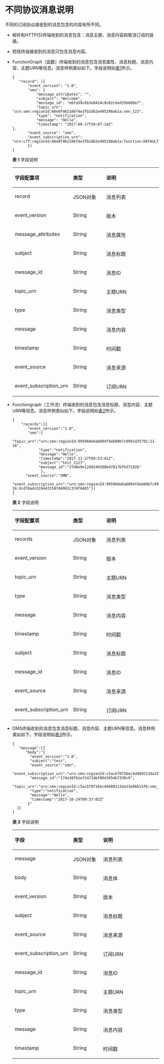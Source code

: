 # 不同协议消息说明<a name="smn_ug_a3000"></a>

不同的订阅协议接收到的消息包含的内容有所不同。

-   邮件和HTTP\(S\)终端收到的消息包含：消息主题、消息内容和取消订阅的链接。
-   短信终端接收到的消息只包含消息内容。
-   FunctionGraph（函数）终端收到的消息包含消息属性、消息标题、消息内容、主题URN等信息。消息样例类似如下。字段说明如[表1](#table66871305193114)所示。

    ```
    {     
       "record": [{
           "event_version": "1.0",         
           "smn": {             
               "message_attributes": "",            
               "subject": "Welcome",            
               "message_id": "e6fa59c6b3e0424c9c02cbed35b680e7", 
               "topic_urn": "urn:smn:regionId:66e0f4622d6f4e3fb2db2e495298a61a:smn_123",           
               "type": "notification",             
               "message": "Hello",            
               "timestamp": "2017-08-17T10:07:14Z"                             },        
           "event_source": "smn",        
           "event_subscription_urn": "urn:cff:regionId:66e0f4622d6f4e3fb2db2e495298a61a:function:DEFAULT:mytest:latest"     
           }]
    }
    ```

    **表 1**  字段说明

    <a name="table66871305193114"></a>
    <table><thead align="left"><tr id="row18820675193114"><th class="cellrowborder" valign="top" width="34.9%" id="mcps1.2.4.1.1"><p id="p19266957193114"><a name="p19266957193114"></a><a name="p19266957193114"></a>字段配置项</p>
    </th>
    <th class="cellrowborder" valign="top" width="24%" id="mcps1.2.4.1.2"><p id="p2473673720640"><a name="p2473673720640"></a><a name="p2473673720640"></a>类型</p>
    </th>
    <th class="cellrowborder" valign="top" width="41.099999999999994%" id="mcps1.2.4.1.3"><p id="p17119714193114"><a name="p17119714193114"></a><a name="p17119714193114"></a>说明</p>
    </th>
    </tr>
    </thead>
    <tbody><tr id="row7974692071"><td class="cellrowborder" valign="top" width="34.9%" headers="mcps1.2.4.1.1 "><p id="p648139512071"><a name="p648139512071"></a><a name="p648139512071"></a>record</p>
    </td>
    <td class="cellrowborder" valign="top" width="24%" headers="mcps1.2.4.1.2 "><p id="p154386932071"><a name="p154386932071"></a><a name="p154386932071"></a>JSON对象</p>
    </td>
    <td class="cellrowborder" valign="top" width="41.099999999999994%" headers="mcps1.2.4.1.3 "><p id="p1466379820854"><a name="p1466379820854"></a><a name="p1466379820854"></a>消息列表</p>
    </td>
    </tr>
    <tr id="row41218878193114"><td class="cellrowborder" valign="top" width="34.9%" headers="mcps1.2.4.1.1 "><p id="p55450230193114"><a name="p55450230193114"></a><a name="p55450230193114"></a>event_version</p>
    </td>
    <td class="cellrowborder" valign="top" width="24%" headers="mcps1.2.4.1.2 "><p id="p5751865520640"><a name="p5751865520640"></a><a name="p5751865520640"></a>String</p>
    </td>
    <td class="cellrowborder" valign="top" width="41.099999999999994%" headers="mcps1.2.4.1.3 "><p id="p62283649193114"><a name="p62283649193114"></a><a name="p62283649193114"></a>版本</p>
    </td>
    </tr>
    <tr id="row55062503193447"><td class="cellrowborder" valign="top" width="34.9%" headers="mcps1.2.4.1.1 "><p id="p18067283193447"><a name="p18067283193447"></a><a name="p18067283193447"></a>message_attributes</p>
    </td>
    <td class="cellrowborder" valign="top" width="24%" headers="mcps1.2.4.1.2 "><p id="p2849944520640"><a name="p2849944520640"></a><a name="p2849944520640"></a>String</p>
    </td>
    <td class="cellrowborder" valign="top" width="41.099999999999994%" headers="mcps1.2.4.1.3 "><p id="p54163844193447"><a name="p54163844193447"></a><a name="p54163844193447"></a>消息属性</p>
    </td>
    </tr>
    <tr id="row60869333193452"><td class="cellrowborder" valign="top" width="34.9%" headers="mcps1.2.4.1.1 "><p id="p65953538193452"><a name="p65953538193452"></a><a name="p65953538193452"></a>subject</p>
    </td>
    <td class="cellrowborder" valign="top" width="24%" headers="mcps1.2.4.1.2 "><p id="p2675370820640"><a name="p2675370820640"></a><a name="p2675370820640"></a>String</p>
    </td>
    <td class="cellrowborder" valign="top" width="41.099999999999994%" headers="mcps1.2.4.1.3 "><p id="p40636353193452"><a name="p40636353193452"></a><a name="p40636353193452"></a>消息标题</p>
    </td>
    </tr>
    <tr id="row15187893193456"><td class="cellrowborder" valign="top" width="34.9%" headers="mcps1.2.4.1.1 "><p id="p58216525193456"><a name="p58216525193456"></a><a name="p58216525193456"></a>message_id</p>
    </td>
    <td class="cellrowborder" valign="top" width="24%" headers="mcps1.2.4.1.2 "><p id="p1956673120640"><a name="p1956673120640"></a><a name="p1956673120640"></a>String</p>
    </td>
    <td class="cellrowborder" valign="top" width="41.099999999999994%" headers="mcps1.2.4.1.3 "><p id="p17918088193456"><a name="p17918088193456"></a><a name="p17918088193456"></a>消息ID</p>
    </td>
    </tr>
    <tr id="row4695936619350"><td class="cellrowborder" valign="top" width="34.9%" headers="mcps1.2.4.1.1 "><p id="p360889219350"><a name="p360889219350"></a><a name="p360889219350"></a>topic_urn</p>
    </td>
    <td class="cellrowborder" valign="top" width="24%" headers="mcps1.2.4.1.2 "><p id="p4140140320640"><a name="p4140140320640"></a><a name="p4140140320640"></a>String</p>
    </td>
    <td class="cellrowborder" valign="top" width="41.099999999999994%" headers="mcps1.2.4.1.3 "><p id="p53894549194256"><a name="p53894549194256"></a><a name="p53894549194256"></a>主题URN</p>
    </td>
    </tr>
    <tr id="row4611863719354"><td class="cellrowborder" valign="top" width="34.9%" headers="mcps1.2.4.1.1 "><p id="p5762430119354"><a name="p5762430119354"></a><a name="p5762430119354"></a>type</p>
    </td>
    <td class="cellrowborder" valign="top" width="24%" headers="mcps1.2.4.1.2 "><p id="p6517936420640"><a name="p6517936420640"></a><a name="p6517936420640"></a>String</p>
    </td>
    <td class="cellrowborder" valign="top" width="41.099999999999994%" headers="mcps1.2.4.1.3 "><p id="p3705678119354"><a name="p3705678119354"></a><a name="p3705678119354"></a>消息类型</p>
    </td>
    </tr>
    <tr id="row51935294193648"><td class="cellrowborder" valign="top" width="34.9%" headers="mcps1.2.4.1.1 "><p id="p35761931193648"><a name="p35761931193648"></a><a name="p35761931193648"></a>message</p>
    </td>
    <td class="cellrowborder" valign="top" width="24%" headers="mcps1.2.4.1.2 "><p id="p4503710120640"><a name="p4503710120640"></a><a name="p4503710120640"></a>String</p>
    </td>
    <td class="cellrowborder" valign="top" width="41.099999999999994%" headers="mcps1.2.4.1.3 "><p id="p11035290193648"><a name="p11035290193648"></a><a name="p11035290193648"></a>消息内容</p>
    </td>
    </tr>
    <tr id="row37563362193658"><td class="cellrowborder" valign="top" width="34.9%" headers="mcps1.2.4.1.1 "><p id="p29474407193658"><a name="p29474407193658"></a><a name="p29474407193658"></a>timestamp</p>
    </td>
    <td class="cellrowborder" valign="top" width="24%" headers="mcps1.2.4.1.2 "><p id="p2412652620640"><a name="p2412652620640"></a><a name="p2412652620640"></a>String</p>
    </td>
    <td class="cellrowborder" valign="top" width="41.099999999999994%" headers="mcps1.2.4.1.3 "><p id="p38616772193658"><a name="p38616772193658"></a><a name="p38616772193658"></a>时间戳</p>
    </td>
    </tr>
    <tr id="row3994594419379"><td class="cellrowborder" valign="top" width="34.9%" headers="mcps1.2.4.1.1 "><p id="p3760816120751"><a name="p3760816120751"></a><a name="p3760816120751"></a>event_source</p>
    </td>
    <td class="cellrowborder" valign="top" width="24%" headers="mcps1.2.4.1.2 "><p id="p809158420640"><a name="p809158420640"></a><a name="p809158420640"></a>String</p>
    </td>
    <td class="cellrowborder" valign="top" width="41.099999999999994%" headers="mcps1.2.4.1.3 "><p id="p3028996319379"><a name="p3028996319379"></a><a name="p3028996319379"></a>消息来源</p>
    </td>
    </tr>
    <tr id="row58141511193737"><td class="cellrowborder" valign="top" width="34.9%" headers="mcps1.2.4.1.1 "><p id="p3593340520751"><a name="p3593340520751"></a><a name="p3593340520751"></a>event_subscription_urn</p>
    </td>
    <td class="cellrowborder" valign="top" width="24%" headers="mcps1.2.4.1.2 "><p id="p5143855420640"><a name="p5143855420640"></a><a name="p5143855420640"></a>String</p>
    </td>
    <td class="cellrowborder" valign="top" width="41.099999999999994%" headers="mcps1.2.4.1.3 "><p id="p50288471193737"><a name="p50288471193737"></a><a name="p50288471193737"></a>订阅URN</p>
    </td>
    </tr>
    </tbody>
    </table>

-   Functiongraph（工作流）终端收到的消息包含消息标题、消息内容、主题URN等信息。消息样例类似如下。字段说明如[表2](#table2826183918108)所示。

    ```
    {
        "records":[{
           "event_version":"1.0",
           "smn":{
                "topic_urn":"urn:smn:regionId:995960e6a6094fdeb00b7c9991d35791:11-16",
                "type":"notification",
                "message":"Hello",
                "timestamp":"2017-11-27T09:53:41Z",
                "subject":"test_1127",
                "message_id":"27d6e9e1249240288b47817bf637192b"
                 },
          "event_source":"SMN",
          "event_subscription_urn":"urn:smn:regionId:995960e6a6094fdeb00b7c9991d35791:11-16:dcd78adcb194431587d4992c374f8465"}]
    }
    ```

    **表 2**  字段说明

    <a name="table2826183918108"></a>
    <table><thead align="left"><tr id="row18826039141011"><th class="cellrowborder" valign="top" width="34.9%" id="mcps1.2.4.1.1"><p id="p1984213916101"><a name="p1984213916101"></a><a name="p1984213916101"></a>字段配置项</p>
    </th>
    <th class="cellrowborder" valign="top" width="24%" id="mcps1.2.4.1.2"><p id="p188421539151011"><a name="p188421539151011"></a><a name="p188421539151011"></a>类型</p>
    </th>
    <th class="cellrowborder" valign="top" width="41.099999999999994%" id="mcps1.2.4.1.3"><p id="p138421039141010"><a name="p138421039141010"></a><a name="p138421039141010"></a>说明</p>
    </th>
    </tr>
    </thead>
    <tbody><tr id="row7842163951017"><td class="cellrowborder" valign="top" width="34.9%" headers="mcps1.2.4.1.1 "><p id="p1884263951016"><a name="p1884263951016"></a><a name="p1884263951016"></a>records</p>
    </td>
    <td class="cellrowborder" valign="top" width="24%" headers="mcps1.2.4.1.2 "><p id="p584213961015"><a name="p584213961015"></a><a name="p584213961015"></a>JSON对象</p>
    </td>
    <td class="cellrowborder" valign="top" width="41.099999999999994%" headers="mcps1.2.4.1.3 "><p id="p08422391109"><a name="p08422391109"></a><a name="p08422391109"></a>消息列表</p>
    </td>
    </tr>
    <tr id="row178571139161011"><td class="cellrowborder" valign="top" width="34.9%" headers="mcps1.2.4.1.1 "><p id="p1857173931015"><a name="p1857173931015"></a><a name="p1857173931015"></a>event_version</p>
    </td>
    <td class="cellrowborder" valign="top" width="24%" headers="mcps1.2.4.1.2 "><p id="p585716399106"><a name="p585716399106"></a><a name="p585716399106"></a>String</p>
    </td>
    <td class="cellrowborder" valign="top" width="41.099999999999994%" headers="mcps1.2.4.1.3 "><p id="p48571439151018"><a name="p48571439151018"></a><a name="p48571439151018"></a>版本</p>
    </td>
    </tr>
    <tr id="row1091314181214"><td class="cellrowborder" valign="top" width="34.9%" headers="mcps1.2.4.1.1 "><p id="p314715243123"><a name="p314715243123"></a><a name="p314715243123"></a>topic_urn</p>
    </td>
    <td class="cellrowborder" valign="top" width="24%" headers="mcps1.2.4.1.2 "><p id="p71479249124"><a name="p71479249124"></a><a name="p71479249124"></a>String</p>
    </td>
    <td class="cellrowborder" valign="top" width="41.099999999999994%" headers="mcps1.2.4.1.3 "><p id="p1314717243129"><a name="p1314717243129"></a><a name="p1314717243129"></a>主题URN</p>
    </td>
    </tr>
    <tr id="row1866311390129"><td class="cellrowborder" valign="top" width="34.9%" headers="mcps1.2.4.1.1 "><p id="p165965810127"><a name="p165965810127"></a><a name="p165965810127"></a>type</p>
    </td>
    <td class="cellrowborder" valign="top" width="24%" headers="mcps1.2.4.1.2 "><p id="p17659458121210"><a name="p17659458121210"></a><a name="p17659458121210"></a>String</p>
    </td>
    <td class="cellrowborder" valign="top" width="41.099999999999994%" headers="mcps1.2.4.1.3 "><p id="p1659205810127"><a name="p1659205810127"></a><a name="p1659205810127"></a>消息类型</p>
    </td>
    </tr>
    <tr id="row1675175131210"><td class="cellrowborder" valign="top" width="34.9%" headers="mcps1.2.4.1.1 "><p id="p1867514584126"><a name="p1867514584126"></a><a name="p1867514584126"></a>message</p>
    </td>
    <td class="cellrowborder" valign="top" width="24%" headers="mcps1.2.4.1.2 "><p id="p1567511582129"><a name="p1567511582129"></a><a name="p1567511582129"></a>String</p>
    </td>
    <td class="cellrowborder" valign="top" width="41.099999999999994%" headers="mcps1.2.4.1.3 "><p id="p1367514584121"><a name="p1367514584121"></a><a name="p1367514584121"></a>消息内容</p>
    </td>
    </tr>
    <tr id="row691261151618"><td class="cellrowborder" valign="top" width="34.9%" headers="mcps1.2.4.1.1 "><p id="p178881839171014"><a name="p178881839171014"></a><a name="p178881839171014"></a>timestamp</p>
    </td>
    <td class="cellrowborder" valign="top" width="24%" headers="mcps1.2.4.1.2 "><p id="p988813912106"><a name="p988813912106"></a><a name="p988813912106"></a>String</p>
    </td>
    <td class="cellrowborder" valign="top" width="41.099999999999994%" headers="mcps1.2.4.1.3 "><p id="p168885394100"><a name="p168885394100"></a><a name="p168885394100"></a>时间戳</p>
    </td>
    </tr>
    <tr id="row78731439101017"><td class="cellrowborder" valign="top" width="34.9%" headers="mcps1.2.4.1.1 "><p id="p138571839111010"><a name="p138571839111010"></a><a name="p138571839111010"></a>subject</p>
    </td>
    <td class="cellrowborder" valign="top" width="24%" headers="mcps1.2.4.1.2 "><p id="p13857103913109"><a name="p13857103913109"></a><a name="p13857103913109"></a>String</p>
    </td>
    <td class="cellrowborder" valign="top" width="41.099999999999994%" headers="mcps1.2.4.1.3 "><p id="p1985783918106"><a name="p1985783918106"></a><a name="p1985783918106"></a>消息标题</p>
    </td>
    </tr>
    <tr id="row48731539201016"><td class="cellrowborder" valign="top" width="34.9%" headers="mcps1.2.4.1.1 "><p id="p1787373941020"><a name="p1787373941020"></a><a name="p1787373941020"></a>message_id</p>
    </td>
    <td class="cellrowborder" valign="top" width="24%" headers="mcps1.2.4.1.2 "><p id="p58731039201016"><a name="p58731039201016"></a><a name="p58731039201016"></a>String</p>
    </td>
    <td class="cellrowborder" valign="top" width="41.099999999999994%" headers="mcps1.2.4.1.3 "><p id="p4873123941010"><a name="p4873123941010"></a><a name="p4873123941010"></a>消息ID</p>
    </td>
    </tr>
    <tr id="row198881139141018"><td class="cellrowborder" valign="top" width="34.9%" headers="mcps1.2.4.1.1 "><p id="p1988873919109"><a name="p1988873919109"></a><a name="p1988873919109"></a>event_source</p>
    </td>
    <td class="cellrowborder" valign="top" width="24%" headers="mcps1.2.4.1.2 "><p id="p4904113915105"><a name="p4904113915105"></a><a name="p4904113915105"></a>String</p>
    </td>
    <td class="cellrowborder" valign="top" width="41.099999999999994%" headers="mcps1.2.4.1.3 "><p id="p3904153913103"><a name="p3904153913103"></a><a name="p3904153913103"></a>消息来源</p>
    </td>
    </tr>
    <tr id="row590412398106"><td class="cellrowborder" valign="top" width="34.9%" headers="mcps1.2.4.1.1 "><p id="p14904439181011"><a name="p14904439181011"></a><a name="p14904439181011"></a>event_subscription_urn</p>
    </td>
    <td class="cellrowborder" valign="top" width="24%" headers="mcps1.2.4.1.2 "><p id="p1904123901014"><a name="p1904123901014"></a><a name="p1904123901014"></a>String</p>
    </td>
    <td class="cellrowborder" valign="top" width="41.099999999999994%" headers="mcps1.2.4.1.3 "><p id="p290413391104"><a name="p290413391104"></a><a name="p290413391104"></a>订阅URN</p>
    </td>
    </tr>
    </tbody>
    </table>

-   DMS终端收到的消息包含消息标题、消息内容、主题URN等信息。消息样例类似如下。字段说明如[表3](#table64014010193925)所示。

    ```
    {
       "message":[{
          "body":"{
            "event_version":"1.0",
            "subject":"test",
            "event_source":"smn",
            "event_subscription_urn":"urn:smn:regionId:c5acb70716ec4d489213da33e06b15f6:smn_123:47cff941a17f435ea5f6091d3579664e",
            "message_id":"174a38fb1ef24724bf8043954b7330c9",
            "topic_urn":"urn:smn:regionId:c5acb70716ec4d489213da33e06b15f6:smn_123",
            "type":"notification",
            "message":"Hello",
            "timestamp":"2017-10-24T09:37:02Z"
           }"
      ]}
    }
    ```

    **表 3**  字段说明

    <a name="table64014010193925"></a>
    <table><thead align="left"><tr id="row5043084193925"><th class="cellrowborder" valign="top" width="31.580000000000002%" id="mcps1.2.4.1.1"><p id="p3010233193925"><a name="p3010233193925"></a><a name="p3010233193925"></a>字段</p>
    </th>
    <th class="cellrowborder" valign="top" width="22.18%" id="mcps1.2.4.1.2"><p id="p24770926201222"><a name="p24770926201222"></a><a name="p24770926201222"></a>类型</p>
    </th>
    <th class="cellrowborder" valign="top" width="46.239999999999995%" id="mcps1.2.4.1.3"><p id="p42502300193925"><a name="p42502300193925"></a><a name="p42502300193925"></a>说明</p>
    </th>
    </tr>
    </thead>
    <tbody><tr id="row38134456201232"><td class="cellrowborder" valign="top" width="31.580000000000002%" headers="mcps1.2.4.1.1 "><p id="p1883213201232"><a name="p1883213201232"></a><a name="p1883213201232"></a>message</p>
    </td>
    <td class="cellrowborder" valign="top" width="22.18%" headers="mcps1.2.4.1.2 "><p id="p18322579201232"><a name="p18322579201232"></a><a name="p18322579201232"></a>JSON对象</p>
    </td>
    <td class="cellrowborder" valign="top" width="46.239999999999995%" headers="mcps1.2.4.1.3 "><p id="p7733937201232"><a name="p7733937201232"></a><a name="p7733937201232"></a>消息列表</p>
    </td>
    </tr>
    <tr id="row25477149201252"><td class="cellrowborder" valign="top" width="31.580000000000002%" headers="mcps1.2.4.1.1 "><p id="p50383168201252"><a name="p50383168201252"></a><a name="p50383168201252"></a>body</p>
    </td>
    <td class="cellrowborder" valign="top" width="22.18%" headers="mcps1.2.4.1.2 "><p id="p54504779201252"><a name="p54504779201252"></a><a name="p54504779201252"></a>String</p>
    </td>
    <td class="cellrowborder" valign="top" width="46.239999999999995%" headers="mcps1.2.4.1.3 "><p id="p52810983201252"><a name="p52810983201252"></a><a name="p52810983201252"></a>消息体</p>
    </td>
    </tr>
    <tr id="row20261315193925"><td class="cellrowborder" valign="top" width="31.580000000000002%" headers="mcps1.2.4.1.1 "><p id="p58939980193925"><a name="p58939980193925"></a><a name="p58939980193925"></a>event_version</p>
    </td>
    <td class="cellrowborder" valign="top" width="22.18%" headers="mcps1.2.4.1.2 "><p id="p23598197201215"><a name="p23598197201215"></a><a name="p23598197201215"></a>String</p>
    </td>
    <td class="cellrowborder" valign="top" width="46.239999999999995%" headers="mcps1.2.4.1.3 "><p id="p9409098193925"><a name="p9409098193925"></a><a name="p9409098193925"></a>版本</p>
    </td>
    </tr>
    <tr id="row1317926194055"><td class="cellrowborder" valign="top" width="31.580000000000002%" headers="mcps1.2.4.1.1 "><p id="p50798406193925"><a name="p50798406193925"></a><a name="p50798406193925"></a>subject</p>
    </td>
    <td class="cellrowborder" valign="top" width="22.18%" headers="mcps1.2.4.1.2 "><p id="p32405782201215"><a name="p32405782201215"></a><a name="p32405782201215"></a>String</p>
    </td>
    <td class="cellrowborder" valign="top" width="46.239999999999995%" headers="mcps1.2.4.1.3 "><p id="p56981802194055"><a name="p56981802194055"></a><a name="p56981802194055"></a>消息标题</p>
    </td>
    </tr>
    <tr id="row3004441719406"><td class="cellrowborder" valign="top" width="31.580000000000002%" headers="mcps1.2.4.1.1 "><p id="p36752602194017"><a name="p36752602194017"></a><a name="p36752602194017"></a>event_source</p>
    </td>
    <td class="cellrowborder" valign="top" width="22.18%" headers="mcps1.2.4.1.2 "><p id="p7622717201215"><a name="p7622717201215"></a><a name="p7622717201215"></a>String</p>
    </td>
    <td class="cellrowborder" valign="top" width="46.239999999999995%" headers="mcps1.2.4.1.3 "><p id="p2613091319406"><a name="p2613091319406"></a><a name="p2613091319406"></a>消息来源</p>
    </td>
    </tr>
    <tr id="row19906995194010"><td class="cellrowborder" valign="top" width="31.580000000000002%" headers="mcps1.2.4.1.1 "><p id="p16210282194017"><a name="p16210282194017"></a><a name="p16210282194017"></a>event_subscription_urn</p>
    </td>
    <td class="cellrowborder" valign="top" width="22.18%" headers="mcps1.2.4.1.2 "><p id="p13460303201215"><a name="p13460303201215"></a><a name="p13460303201215"></a>String</p>
    </td>
    <td class="cellrowborder" valign="top" width="46.239999999999995%" headers="mcps1.2.4.1.3 "><p id="p16797703194010"><a name="p16797703194010"></a><a name="p16797703194010"></a>订阅URN</p>
    </td>
    </tr>
    <tr id="row30182723193925"><td class="cellrowborder" valign="top" width="31.580000000000002%" headers="mcps1.2.4.1.1 "><p id="p28881537193925"><a name="p28881537193925"></a><a name="p28881537193925"></a>message_id</p>
    </td>
    <td class="cellrowborder" valign="top" width="22.18%" headers="mcps1.2.4.1.2 "><p id="p16542774201215"><a name="p16542774201215"></a><a name="p16542774201215"></a>String</p>
    </td>
    <td class="cellrowborder" valign="top" width="46.239999999999995%" headers="mcps1.2.4.1.3 "><p id="p32602246194350"><a name="p32602246194350"></a><a name="p32602246194350"></a>消息ID</p>
    </td>
    </tr>
    <tr id="row55463365193925"><td class="cellrowborder" valign="top" width="31.580000000000002%" headers="mcps1.2.4.1.1 "><p id="p63347618193925"><a name="p63347618193925"></a><a name="p63347618193925"></a>topic_urn</p>
    </td>
    <td class="cellrowborder" valign="top" width="22.18%" headers="mcps1.2.4.1.2 "><p id="p35652403201318"><a name="p35652403201318"></a><a name="p35652403201318"></a>String</p>
    </td>
    <td class="cellrowborder" valign="top" width="46.239999999999995%" headers="mcps1.2.4.1.3 "><p id="p10499547194350"><a name="p10499547194350"></a><a name="p10499547194350"></a>主题URN</p>
    </td>
    </tr>
    <tr id="row32546122193925"><td class="cellrowborder" valign="top" width="31.580000000000002%" headers="mcps1.2.4.1.1 "><p id="p18990191193925"><a name="p18990191193925"></a><a name="p18990191193925"></a>type</p>
    </td>
    <td class="cellrowborder" valign="top" width="22.18%" headers="mcps1.2.4.1.2 "><p id="p22112674201215"><a name="p22112674201215"></a><a name="p22112674201215"></a>String</p>
    </td>
    <td class="cellrowborder" valign="top" width="46.239999999999995%" headers="mcps1.2.4.1.3 "><p id="p3759826194350"><a name="p3759826194350"></a><a name="p3759826194350"></a>消息类型</p>
    </td>
    </tr>
    <tr id="row29792815193925"><td class="cellrowborder" valign="top" width="31.580000000000002%" headers="mcps1.2.4.1.1 "><p id="p64407799193925"><a name="p64407799193925"></a><a name="p64407799193925"></a>message</p>
    </td>
    <td class="cellrowborder" valign="top" width="22.18%" headers="mcps1.2.4.1.2 "><p id="p46296183201215"><a name="p46296183201215"></a><a name="p46296183201215"></a>String</p>
    </td>
    <td class="cellrowborder" valign="top" width="46.239999999999995%" headers="mcps1.2.4.1.3 "><p id="p56559005194350"><a name="p56559005194350"></a><a name="p56559005194350"></a>消息内容</p>
    </td>
    </tr>
    <tr id="row22594652193925"><td class="cellrowborder" valign="top" width="31.580000000000002%" headers="mcps1.2.4.1.1 "><p id="p18227537193925"><a name="p18227537193925"></a><a name="p18227537193925"></a>timestamp</p>
    </td>
    <td class="cellrowborder" valign="top" width="22.18%" headers="mcps1.2.4.1.2 "><p id="p59003328201215"><a name="p59003328201215"></a><a name="p59003328201215"></a>String</p>
    </td>
    <td class="cellrowborder" valign="top" width="46.239999999999995%" headers="mcps1.2.4.1.3 "><p id="p35514193925"><a name="p35514193925"></a><a name="p35514193925"></a>时间戳</p>
    </td>
    </tr>
    </tbody>
    </table>


